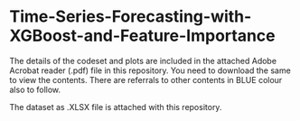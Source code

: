 # Time-Series-Forecasting-with-XGBoost-and-Feature-Importance

The details of the codeset and plots are included in the attached Adobe Acrobat reader (.pdf) file in this repository. 
You need to download the same to view the contents. There are referrals to other contents in BLUE colour also to follow.

The dataset as .XLSX file is attached with this repository.
